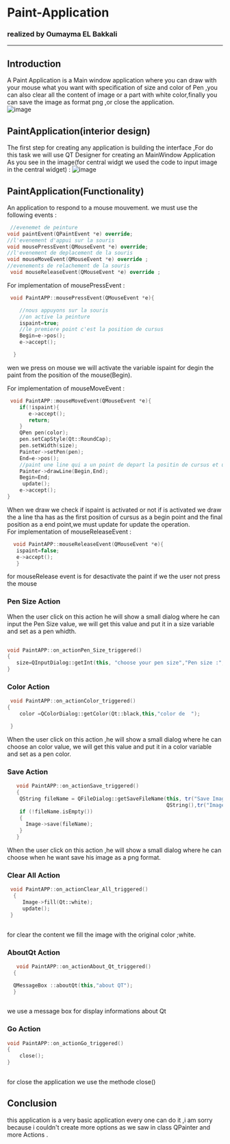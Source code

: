 # Paint-Application
### realized by Oumayma EL Bakkali
------------------------------------------------------------------
## Introduction
A Paint Application is a Main window application where you can draw with your mouse what you want with specification of size and color of Pen ,you can also clear all the content of image or  a part with white color,finally you can save the image as format png ,or close the application.</br>
![image](https://user-images.githubusercontent.com/93142901/152665942-81340109-8c21-4501-aba6-6cde52287e40.png)
## PaintApplication(interior design)
The first step for creating any application is building the interface ,For do this task we will use QT Designer for creating an MainWindow Application As you see in the image(for central widgt we used the  code to input image in the central widget) :
![image](https://user-images.githubusercontent.com/93142901/152666407-7c3b5fb5-6a61-46dd-b820-9175e937a53f.png)
## PaintApplication(Functionality)
 An application to respond to a mouse mouvement.
 we must use the following events :
 ```cpp
  //evenemet de peinture
 void paintEvent(QPaintEvent *e) override;
 //l'evenement d'appui sur la souris
 void mousePressEvent(QMouseEvent *e) override;
 //l'evenement de deplacement de la souris 
 void mouseMoveEvent(QMouseEvent *e) override ;
 //evenements de relachement de la souris 
  void mouseReleaseEvent(QMouseEvent *e) override ;
 ```
For implementation of mousePressEvent :
```cpp
 void PaintAPP::mousePressEvent(QMouseEvent *e){

    //nous appuyons sur la souris
    //on active la peinture
    ispaint=true;
    //le premiere point c'est la position de cursus
    Begin=e->pos();
    e->accept();

  }
``` 
wen we press on mouse we will activate the variable ispaint for degin the paint from the position of the mouse(Begin).</br>

For implementation of mouseMoveEvent :
```cpp
 void PaintAPP::mouseMoveEvent(QMouseEvent *e){
    if(!ispaint){
       e->accept();
       return;
    }
    QPen pen(color);
    pen.setCapStyle(Qt::RoundCap);
    pen.setWidth(size);
    Painter->setPen(pen);
    End=e->pos();
    //paint une line qui a un point de depart la positin de cursus et un point de fin la position final de cursus
    Painter->drawLine(Begin,End);
    Begin=End;
     update();
    e->accept();
}
``` 
When we draw we check if ispaint is activated or not if is activated we draw the a line tha has as the first position of cursus as a begin point and the final position as a end point,we must update for update the operation.</br>
For implementation of mouseReleaseEvent :
```cpp
  void PaintAPP::mouseReleaseEvent(QMouseEvent *e){
   ispaint=false;
   e->accept();
   }
``` 
for mouseRelease event is for desactivate the paint if we the user not press the mouse
### Pen Size Action
When the user click on this action he will show a small dialog where he can input the Pen Size value, we will get this value and put it in a size variable and set as a pen whidth.</br>
```cpp
  
void PaintAPP::on_actionPen_Size_triggered()
{
   size=QInputDialog::getInt(this, "choose your pen size","Pen size :",30 ,1);
}
```
### Color Action
```cpp
 void PaintAPP::on_actionColor_triggered()
{
    color =QColorDialog::getColor(Qt::black,this,"color de  ");

 }
```
When the user click on this action ,he will show a small dialog where he can choose an color value, we will get this value and put it in a color variable and set as a pen color.</br>
### Save Action
```cpp
   void PaintAPP::on_actionSave_triggered()
   {
    QString fileName = QFileDialog::getSaveFileName(this, tr("Save Image File"),
                                                    QString(),tr("Images (*.png)"));
    if (!fileName.isEmpty())
    {
      Image->save(fileName);
    }
   }
 ```
  When the user click on this action ,he will show a small dialog where he can choose when he want save his image as a png format.</br>
### Clear All Action
```cpp
 void PaintAPP::on_actionClear_All_triggered()
  {
     Image->fill(Qt::white);
     update();
 }
   
```
for clear the content we fill the image with the original color ;white.
### AboutQt Action
```cpp
   void PaintAPP::on_actionAbout_Qt_triggered()
  {

  QMessageBox ::aboutQt(this,"about QT");
  }
   
```
we use a message box for display informations about Qt
### Go Action
```cpp
void PaintAPP::on_actionGo_triggered()
{
    close();
}
   
```
for close the application we use the methode close()
## Conclusion
this application is a very basic application every one can do it ,i am sorry because i couldn't  create more options as we saw in class QPainter and more Actions .





